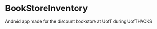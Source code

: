 BookStoreInventory
==================

Android app made for the discount bookstore at UofT during UofTHACKS
